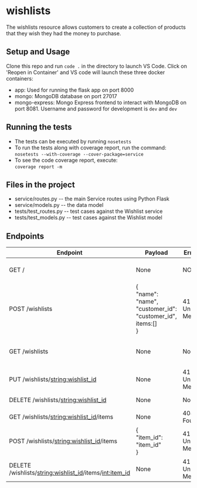 # wishlists

The wishlists resource allows customers to create a collection of products that they wish they had
the money to purchase.

## Setup and Usage

Clone this repo and run `code .` in the directory to launch VS Code. Click on 'Reopen in Container' and VS code will launch these three docker containers:
- app: Used for running the flask app on port 8000
- mongo: MongoDB database on port 27017
- mongo-express: Mongo Express frontend to interact with MongoDB on port 8081. Username and password for development is `dev` and `dev`

## Running the tests

- The tests can be executed by running `nosetests`
- To run the tests along with coverage report, run the command:<br/>
   `nosetests --with-coverage --cover-package=service`
- To see the code coverage report, execute:</br> 
  `coverage report -m`

## Files in the project

* service/routes.py -- the main Service routes using Python Flask
* service/models.py -- the data model
* tests/test_routes.py -- test cases against the Wishlist service
* tests/test_models.py -- test cases against the Wishlist model  

## Endpoints

| Endpoint | Payload | Error Codes | Description |
| -------- | ----------- | ----------- | ------------ |
| GET /   |  None  |  NONE  |  The root URL of the service |
| POST /wishlists | {</br>"name": "name", "customer_id": "customer_id", items:[]</br>} | 415: Unsupported Media TYPE | Creates a new wishlist |
| GET /wishlists | None | None | Returns a list of all the wishlists |
| PUT /wishlists/<string:wishlist_id> | None | 415: Unsupported Media TYPE | Updates a wishlist |
| DELETE /wishlists/<string:wishlist_id> | None | None | Deletes a wishlist |
| GET /wishlists/<string:wishlist_id>/items | None | 404: Not Found | List items in the wishlist |
| POST /wishlists/<string:wishlist_id>/items | {</br>"item_id": "item_id"</br>} | 415: Unsupported Media TYPE | Add an item to the wishlist |
| DELETE /wishlists/<string:wishlist_id>/items/<int:item_id> | None | 415: Unsupported Media TYPE | Remove an item from wishlist |